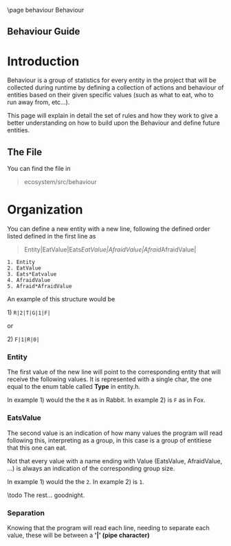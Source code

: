 \page behaviour Behaviour

Behaviour Guide
---

# Introduction

Behaviour is a group of statistics for every entity in the project that will be collected during runtime by defining a collection of actions and behaviour of entities based on their given specific values (such as what to eat, who to run away from, etc...).

This page will explain in detail the set of rules and how they work to give a better understanding on how to build upon the Behaviour and define future entities.

## The File

You can find the file in 
>ecosystem/src/behaviour

# Organization

You can define a new entity with a new line, following the defined order listed defined in the first line as

> Entity|EatValue|Eats*EatValue|AfraidValue|Afraid*AfraidValue|


    1. Entity
    2. EatValue
    3. Eats*Eatvalue
    4. AfraidValue
    5. Afraid*AfraidValue

An example of this structure would be

1\) `R|2|T|G|1|F|`

or

2\) `F|1|R|0|`


### Entity

The first value of the new line will point to the corresponding entity that will receive the following values. It is represented with a single char, the one equal to the enum table called **Type** in entity.h.

In example 1) would the the `R` as in Rabbit. In example 2) is `F` as in Fox.

### EatsValue

The second value is an indication of how many values the program will read following this, interpreting as a group, in this case is a group of entitiese that this one can eat.

Not that every value with a name ending with Value (EatsValue, AfraidValue, ...) is always an indication of the corresponding group size.

In example 1) would the the `2`. In example 2) is `1`.

\todo The rest... goodnight.

### Separation

Knowing that the program will read each line, needing to separate each value, these will be between a **'|' (pipe character)**